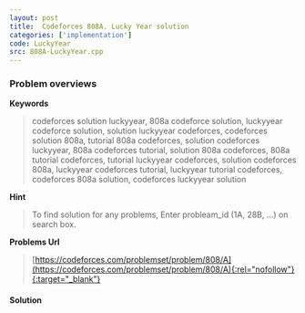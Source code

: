 ```yaml
---
layout: post
title:  Codeforces 808A. Lucky Year solution
categories: ['implementation']
code: LuckyYear
src: 808A-LuckyYear.cpp
---
```

### **Problem overviews**

**Keywords**
> codeforces solution luckyyear, 808a codeforce solution, luckyyear codeforce solution, solution luckyyear codeforces, codeforces solution 808a, tutorial 808a codeforces, solution codeforces luckyyear, 808a codeforces tutorial, solution 808a codeforces, 808a tutorial codeforces, tutorial luckyyear codeforces, solution codeforces 808a, luckyyear codeforces tutorial, luckyyear tutorial codeforces, codeforces 808a solution, codeforces luckyyear solution

**Hint**
> To find solution for any problems, Enter probleam_id (1A, 28B, ...) on search box. 

**Problems Url**
> [https://codeforces.com/problemset/problem/808/A](https://codeforces.com/problemset/problem/808/A){:rel="nofollow"}{:target="_blank"}

#### **Solution**



